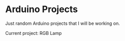 # Arduino Projects

Just random Arduino projects that I will be working on.

Current project: RGB Lamp
